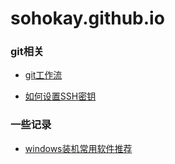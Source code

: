 # sohokay.github.io

<!--#### <a href="https://sohokay.github.io/" target="_blank">这里访问git博客</a>-->

### git相关


- [git工作流](https://github.com/sohokay/sohokay.github.io/blob/master/20190324-git%E5%B7%A5%E4%BD%9C%E6%B5%81.md)

- [如何设置SSH密钥](https://github.com/sohokay/sohokay.github.io/blob/master/20190324-%E5%A6%82%E4%BD%95%E8%AE%BE%E7%BD%AESSH%E5%AF%86%E9%92%A5.md)


### 一些记录
- [windows装机常用软件推荐](https://github.com/sohokay/sohokay.github.io/blob/master/20190324-windows%E8%A3%85%E6%9C%BA%E5%B8%B8%E7%94%A8%E8%BD%AF%E4%BB%B6%E6%8E%A8%E8%8D%90.md)
